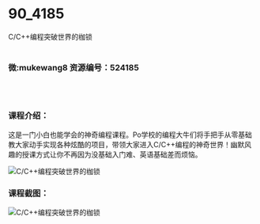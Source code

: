 # 90_4185
C/C++编程突破世界的枷锁
<br/></br>
<h3>微:mukewang8 资源编号：524185</h3>
<br/></br>
<h3>课程介绍：</h3>
<p>这是一门小白也能学会的神奇编程课程。Po学校的编程大牛们将手把手从零基础教大家动手实现各种炫酷的项目，带领大家进入<a title="查看与 C 相关的文章" target="_blank">C</a>/C++编程的神奇世界！幽默风趣的授课方式让你不再因为没基础入门难、英语基础差而烦恼。</p>
<p><img src="https://www.ko996.com/wp-content/uploads/img/2018/10/3-14-300x169.jpg" alt="C/C++编程突破世界的枷锁"></p>
<h3>课程截图：</h3>
<p><img src="https://www.ko996.com/wp-content/uploads/img/2018/10/3-20.png" alt="C/C++编程突破世界的枷锁"></p>
